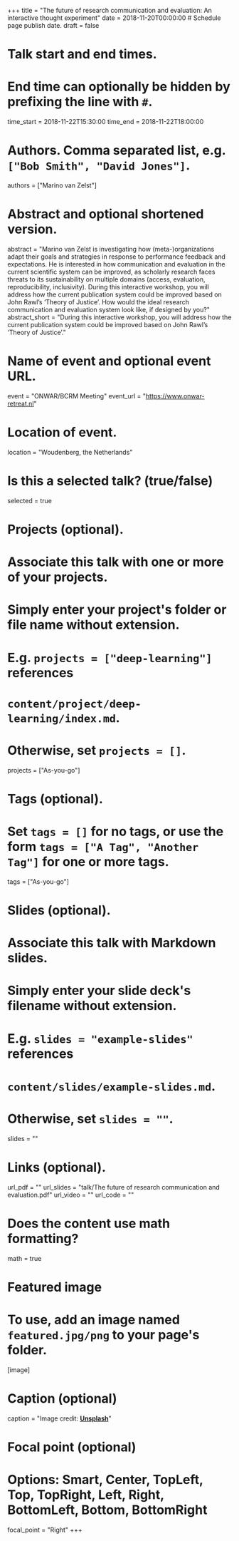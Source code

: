 +++
title = "The future of research communication and evaluation: An interactive thought experiment"
date = 2018-11-20T00:00:00  # Schedule page publish date.
draft = false

# Talk start and end times.
#   End time can optionally be hidden by prefixing the line with `#`.
time_start = 2018-11-22T15:30:00
time_end = 2018-11-22T18:00:00

# Authors. Comma separated list, e.g. `["Bob Smith", "David Jones"]`.
authors = ["Marino van Zelst"]

# Abstract and optional shortened version.
abstract = "Marino van Zelst is investigating how (meta-)organizations adapt their goals and strategies in response to performance feedback and expectations. He is interested in how communication and evaluation in the current scientific system can be improved, as scholarly research faces threats to its sustainability on multiple domains (access, evaluation, reproducibility, inclusivity). During this interactive workshop, you will address how the current publication system could be improved based on John Rawl’s ‘Theory of Justice’. How would the ideal research communication and evaluation system look like, if designed by you?"
abstract_short = "During this interactive workshop, you will address how the current publication system could be improved based on John Rawl’s ‘Theory of Justice’."

# Name of event and optional event URL.
event = "ONWAR/BCRM Meeting"
event_url = "https://www.onwar-retreat.nl"

# Location of event.
location = "Woudenberg, the Netherlands"

# Is this a selected talk? (true/false)
selected = true

# Projects (optional).
#   Associate this talk with one or more of your projects.
#   Simply enter your project's folder or file name without extension.
#   E.g. `projects = ["deep-learning"]` references 
#   `content/project/deep-learning/index.md`.
#   Otherwise, set `projects = []`.
projects = ["As-you-go"]

# Tags (optional).
#   Set `tags = []` for no tags, or use the form `tags = ["A Tag", "Another Tag"]` for one or more tags.
tags = ["As-you-go"]

# Slides (optional).
#   Associate this talk with Markdown slides.
#   Simply enter your slide deck's filename without extension.
#   E.g. `slides = "example-slides"` references 
#   `content/slides/example-slides.md`.
#   Otherwise, set `slides = ""`.
slides = ""

# Links (optional).
url_pdf = ""
url_slides = "talk/The future of research communication and evaluation.pdf"
url_video = ""
url_code = ""

# Does the content use math formatting?
math = true

# Featured image
# To use, add an image named `featured.jpg/png` to your page's folder. 
[image]
  # Caption (optional)
  caption = "Image credit: [**Unsplash**](https://unsplash.com/photos/bzdhc5b3Bxs)"

  # Focal point (optional)
  # Options: Smart, Center, TopLeft, Top, TopRight, Left, Right, BottomLeft, Bottom, BottomRight
  focal_point = "Right"
+++
